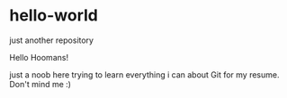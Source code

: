 # hello-world
just another repository

Hello Hoomans!

just a noob here trying to learn everything i can about Git for my resume. Don't mind me :)
